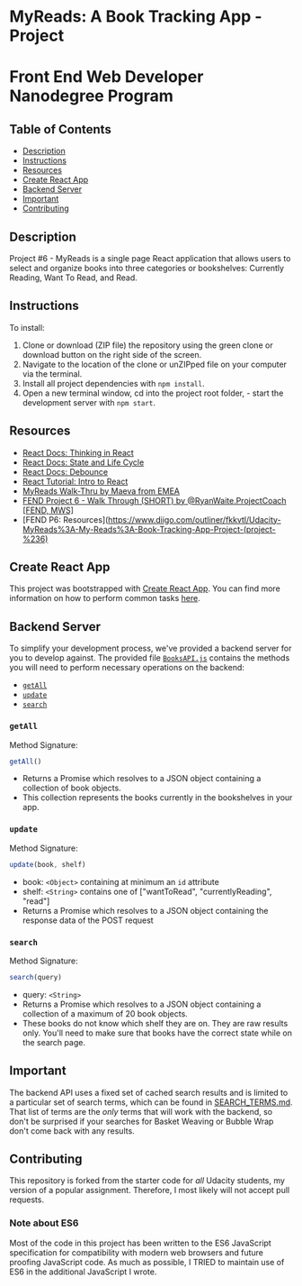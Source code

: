 # MyReads: A Book Tracking App - Project

Front End Web Developer Nanodegree Program
==========================================

## Table of Contents

* [Description](#description)
* [Instructions](#instructions)
* [Resources](#resources)
* [Create React App](#CreateReactApp)
* [Backend Server](#BackendServer)
* [Important](#important)
* [Contributing](#contributing)

## Description

Project #6 - MyReads is a single page React application that allows users to select and organize books into three categories or bookshelves: Currently Reading, Want To Read, and Read.

## Instructions

To install:
1. Clone or download (ZIP file) the repository using the green clone or download button on the right side of the screen.
2. Navigate to the location of the clone or unZIPped file on your computer via the terminal.
3. Install all project dependencies with `npm install`.
4. Open a new terminal window, cd into the project root folder, - start the development server with `npm start`.

<!-- To view click here: [MyReads: A Book Tracking App](https://ypadron.github.io/reactnd-project-myreads-starter/) -->

## Resources

* [React Docs: Thinking in React](https://reactjs.org/docs/thinking-in-react.html)
* [React Docs: State and Life Cycle](https://reactjs.org/docs/state-and-lifecycle.html)
* [React Docs: Debounce](https://reactjs.org/docs/faq-functions.html#debounce)
* [React Tutorial: Intro to React](https://reactjs.org/tutorial/tutorial.html)
* [MyReads Walk-Thru by Maeva from EMEA](https://www.youtube.com/watch?v=i6L2jLHV9j8)
* [FEND Project 6 - Walk Through (SHORT) by @RyanWaite.ProjectCoach [FEND, MWS]](https://www.youtube.com/watch?v=N8bU1oWlLwY&feature=youtu.be)
* [FEND P6: Resources](https://www.diigo.com/outliner/fkkvtl/Udacity-MyReads%3A-My-Reads%3A-Book-Tracking-App-Project-(project-%236)


## Create React App

This project was bootstrapped with [Create React App](https://github.com/facebookincubator/create-react-app). You can find more information on how to perform common tasks [here](https://github.com/facebookincubator/create-react-app/blob/master/packages/react-scripts/template/README.md).

## Backend Server

To simplify your development process, we've provided a backend server for you to develop against. The provided file [`BooksAPI.js`](src/BooksAPI.js) contains the methods you will need to perform necessary operations on the backend:

* [`getAll`](#getall)
* [`update`](#update)
* [`search`](#search)

### `getAll`

Method Signature:

```js
getAll()
```

* Returns a Promise which resolves to a JSON object containing a collection of book objects.
* This collection represents the books currently in the bookshelves in your app.

### `update`

Method Signature:

```js
update(book, shelf)
```

* book: `<Object>` containing at minimum an `id` attribute
* shelf: `<String>` contains one of ["wantToRead", "currentlyReading", "read"]  
* Returns a Promise which resolves to a JSON object containing the response data of the POST request

### `search`

Method Signature:

```js
search(query)
```

* query: `<String>`
* Returns a Promise which resolves to a JSON object containing a collection of a maximum of 20 book objects.
* These books do not know which shelf they are on. They are raw results only. You'll need to make sure that books have the correct state while on the search page.

## Important
The backend API uses a fixed set of cached search results and is limited to a particular set of search terms, which can be found in [SEARCH_TERMS.md](SEARCH_TERMS.md). That list of terms are the _only_ terms that will work with the backend, so don't be surprised if your searches for Basket Weaving or Bubble Wrap don't come back with any results.

## Contributing

This repository is forked from the starter code for _all_ Udacity students, my version of a popular assignment. Therefore,
I most likely will not accept pull requests.

<!-- For details, check out [CONTRIBUTING.md](CONTRIBUTING.md). -->

### Note about ES6

Most of the code in this project has been written to the ES6 JavaScript specification for compatibility with modern web browsers and future proofing JavaScript code. As much as possible, I TRIED to maintain use of ES6 in the additional JavaScript I wrote.
